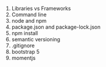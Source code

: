 1. Libraries vs Frameworks
2. Command line
3. node and npm
4. package.json and package-lock.json
5. npm install
6. semantic versioning
7. .gitignore
8. bootstrap 5
9. momentjs
